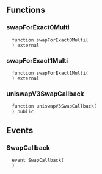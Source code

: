 


## Functions
### swapForExact0Multi
```solidity
  function swapForExact0Multi(
  ) external
```




### swapForExact1Multi
```solidity
  function swapForExact1Multi(
  ) external
```




### uniswapV3SwapCallback
```solidity
  function uniswapV3SwapCallback(
  ) public
```




## Events
### SwapCallback
```solidity
  event SwapCallback(
  )
```



